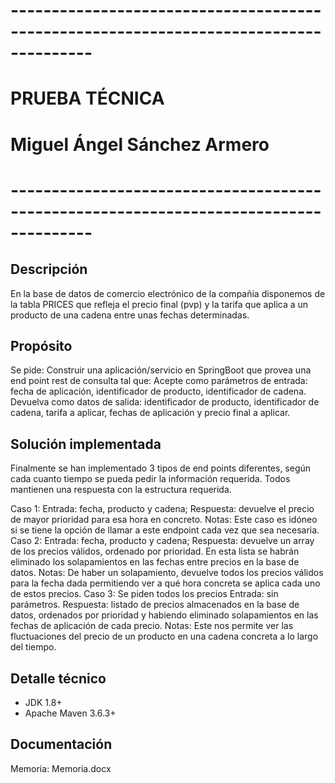 # --------------------------------------------------------------------------------------
# PRUEBA TÉCNICA
# Miguel Ángel Sánchez Armero
# --------------------------------------------------------------------------------------


Descripción
------------
En la base de datos de comercio electrónico de la compañía disponemos de la tabla PRICES que refleja el precio final (pvp) 
y la tarifa que aplica a un producto de una cadena entre unas fechas determinadas. 

Propósito
-----------
Se pide:
	Construir una aplicación/servicio en SpringBoot que provea una end point rest de consulta  tal que:
		Acepte como parámetros de entrada: 
				fecha de aplicación, 
				identificador de producto, 
				identificador de cadena.
		Devuelva como datos de salida: 
				identificador de producto, identificador de cadena, tarifa a aplicar, fechas de aplicación y precio final a aplicar.

Solución implementada
------------------------
Finalmente se han implementado 3 tipos de end points diferentes, según cada cuanto tiempo se pueda pedir la información requerida. Todos mantienen una respuesta con la estructura requerida.

Caso 1: 
	Entrada: fecha, producto y cadena; 
	Respuesta: devuelve el precio de mayor prioridad para esa hora en concreto.
	Notas: Este caso es idóneo si se tiene la opción de llamar a este endpoint cada vez que sea necesaria.
Caso 2: 
	Entrada: fecha, producto y cadena; 
	Respuesta: devuelve un array de los precios válidos, ordenado por prioridad. En esta lista se habrán eliminado los solapamientos en las fechas entre precios en la base de datos.
	Notas: De haber un solapamiento, devuelve todos los precios válidos para la fecha dada permitiendo ver a qué hora concreta se aplica cada uno de estos precios.
Caso 3: Se piden todos los precios
	Entrada: sin parámetros. 
	Respuesta: listado de precios almacenados en la base de datos, ordenados por prioridad y habiendo eliminado solapamientos en las fechas de aplicación de cada precio.
	Notas: Este nos permite ver las fluctuaciones del precio de un producto en una cadena concreta a lo largo del tiempo.


Detalle técnico
-----------------
- JDK 1.8+
- Apache Maven 3.6.3+


Documentación
---------------
Memoria: Memoria.docx


